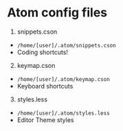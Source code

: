 # Atom config files

1) snippets.cson
  - `/home/[user]/.atom/snippets.cson`
  - Coding shortcuts!

2) keymap.cson
  - `/home/[user]/.atom/keymap.cson`
  - Keyboard shortcuts

3) styles.less
  - `/home/[user]/.atom/styles.less`
  - Editor Theme styles
